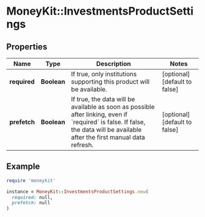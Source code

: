 # MoneyKit::InvestmentsProductSettings

## Properties

| Name | Type | Description | Notes |
| ---- | ---- | ----------- | ----- |
| **required** | **Boolean** | If true, only institutions supporting this product will be available. | [optional][default to false] |
| **prefetch** | **Boolean** | If true, the data will be available as soon as possible after linking, even if &#x60;required&#x60; is false. If false, the data will be available after the first manual data refresh. | [optional][default to false] |

## Example

```ruby
require 'moneykit'

instance = MoneyKit::InvestmentsProductSettings.new(
  required: null,
  prefetch: null
)
```

